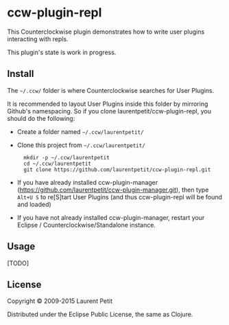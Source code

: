 # ccw-plugin-repl

This Counterclockwise plugin demonstrates how to write user plugins interacting with repls.

This plugin's state is work in progress.

## Install

The `~/.ccw/` folder is where Counterclockwise searches for User Plugins.

It is recommended to layout User Plugins inside this folder by mirroring Github's namespacing. So if you clone laurentpetit/ccw-plugin-repl, you should do the following:

- Create a folder named `~/.ccw/laurentpetit/`
- Clone this project from `~/.ccw/laurentpetit/`

        mkdir -p ~/.ccw/laurentpetit
        cd ~/.ccw/laurentpetit
        git clone https://github.com/laurentpetit/ccw-plugin-repl.git

- If you have already installed ccw-plugin-manager (https://github.com/laurentpetit/ccw-plugin-manager.git), then type `Alt+U S` to re[S]tart User Plugins (and thus ccw-plugin-repl will be found and loaded)
- If you have not already installed ccw-plugin-manager, restart your Eclipse / Counterclockwise/Standalone instance.

## Usage

[TODO]

## License

Copyright © 2009-2015 Laurent Petit

Distributed under the Eclipse Public License, the same as Clojure.

